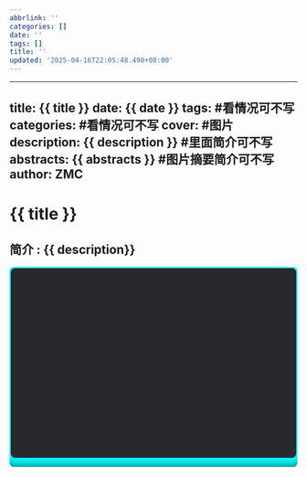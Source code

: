 ```yaml
---
abbrlink: ''
categories: []
date: ''
tags: []
title: ''
updated: '2025-04-16T22:05:48.498+08:00'
---
```

---
title: {{ title }}
date: {{ date }}
tags: #看情况可不写
categories: #看情况可不写
cover: #图片
description: {{ description }} #里面简介可不写
abstracts: {{ abstracts }} #图片摘要简介可不写
author: ZMC
---
#  {{ title }}

## 简介 : {{ description}}

<div class="box" style="  position: relative;width: 100%;height: 350px;background: #1c1c1c;border-radius: 8px;overflow: hidden;">
	<form autocomplete="off" style=" box-shadow: 0 0 20px 19px aqua; position: absolute;inset: 2px;background: #28292d;padding: 50px 40px;border-radius: 8px;z-index: 2;display: flex;flex-direction: column;">

</form>
</div>
